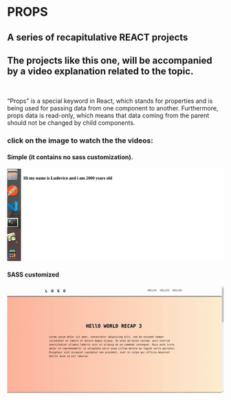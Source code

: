 # PROPS

## A series of recapitulative REACT projects

## The projects like this one, will be accompanied by a video explanation related to the topic.

<br>
<p> “Props” is a special keyword in React, which stands for properties and is being used for passing data from one component to another. Furthermore, props data is read-only, which means that data coming from the parent should not be changed by child components.

</p>

### click on the image to watch the the videos:

#### Simple (it contains no sass customization).

[<img src="./img/react-simple-props.jpg">](https://youtu.be/wRasvW23v1g)

#### SASS customized

[<img src="./img/REACT-test3.gif">](https://youtu.be/LTe3nHrjsbo)

<br>
<br>
